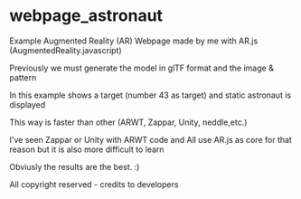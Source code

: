 # webpage_astronaut
Example Augmented Reality (AR) Webpage made by me with AR.js (AugmentedReality.javascript)

Previously we must generate the model in glTF format and the image & pattern

In this example shows a target (number 43 as target) and static astronaut is displayed

This way is faster than other (ARWT, Zappar, Unity, neddle,etc.) 

I've seen Zappar or Unity with ARWT code and All use AR.js as core for that reason but it is also more difficult to learn

Obviusly the results are the best. :)

All copyright reserved - credits to developers
